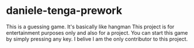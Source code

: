 # daniele-tenga-prework
This is a guessing game. It's basically like hangman
This project is for entertainment purposes only and also for a project.
You can start this game by simply pressing any key.
I belive I am the only contributor to this project.

